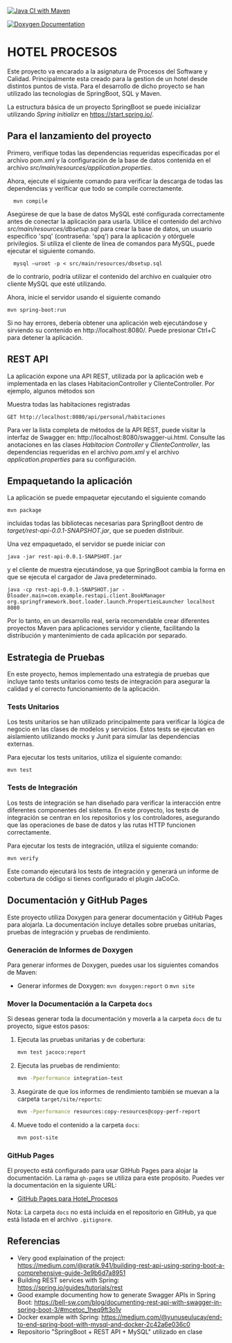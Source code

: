 [![Java CI with Maven](https://github.com/Inhar6/Hotel_Procesos/actions/workflows/maven.yml/badge.svg)](https://github.com/Inhar6/Hotel_Procesos/actions/workflows/maven.yml)

[![Doxygen Documentation](https://github.com/Inhar6/Hotel_Procesos/actions/workflows/doxygen.yml/badge.svg)](https://github.com/Inhar6/Hotel_Procesos/actions/workflows/doxygen.yml)

HOTEL PROCESOS
=============================

Este proyecto va encarado a la asignatura de Procesos del Software y Calidad. Principalmente esta creado para la gestion de un hotel desde distintos puntos de vista.
Para el desarrollo de dicho proyecto se han utilizado las tecnologias de SpringBoot, SQL y Maven.

La estructura básica de un proyecto SpringBoot se puede inicializar utilizando *Spring initializr* en https://start.spring.io/.

Para el lanzamiento del proyecto
-------------------------

Primero, verifique todas las dependencias requeridas especificadas por el archivo pom.xml y la configuración de la base de datos contenida en el archivo *src/main/resources/application.properties*.

Ahora, ejecute el siguiente comando para verificar la descarga de todas las dependencias y verificar que todo se compile correctamente.

      mvn compile

Asegúrese de que la base de datos MySQL esté configurada correctamente antes de conectar la aplicación para usarla.
Utilice el contenido del archivo *src/main/resources/dbsetup.sql* para crear la base de datos, un usuario específico 'spq' (contraseña: 'spq') para la aplicación y otórguele privilegios. Si utiliza el cliente de línea de comandos para MySQL, puede ejecutar el siguiente comando.

      mysql –uroot -p < src/main/resources/dbsetup.sql

de lo contrario, podría utilizar el contenido del archivo en cualquier otro cliente MySQL que esté utilizando.

Ahora, inicie el servidor usando el siguiente comando

    mvn spring-boot:run


Si no hay errores, debería obtener una aplicación web ejecutándose y sirviendo su contenido en http://localhost:8080/. Puede presionar Ctrl+C para detener la aplicación.

REST API
--------

La aplicación expone una API REST, utilizada por la aplicación web e implementada en las clases HabitacionController y ClienteController. Por ejemplo, algunos métodos son

Muestra todas las habitaciones registradas

    GET http://localhost:8080/api/personal/habitaciones

Para ver la lista completa de métodos de la API REST, puede visitar la interfaz de Swagger en: http://localhost:8080/swagger-ui.html. Consulte las anotaciones en las clases *Habitacion Controller* y *ClienteController*, las dependencias requeridas en el archivo *pom.xml* y el archivo *application.properties* para su configuración.

Empaquetando la aplicación
-------------------------

La aplicación se puede empaquetar ejecutando el siguiente comando

    mvn package

incluidas todas las bibliotecas necesarias para SpringBoot dentro de *target/rest-api-0.0.1-SNAPSHOT.jar*, que se pueden distribuir.

Una vez empaquetado, el servidor se puede iniciar con

    java -jar rest-api-0.0.1-SNAPSHOT.jar

y el cliente de muestra ejecutándose, ya que SpringBoot cambia la forma en que se ejecuta el cargador de Java predeterminado.

    java -cp rest-api-0.0.1-SNAPSHOT.jar -Dloader.main=com.example.restapi.client.BookManager org.springframework.boot.loader.launch.PropertiesLauncher localhost 8080

Por lo tanto, en un desarrollo real, sería recomendable crear diferentes proyectos Maven para aplicaciones servidor y cliente, facilitando la distribución y mantenimiento de cada aplicación por separado.

Estrategia de Pruebas
---------------------

En este proyecto, hemos implementado una estrategia de pruebas que incluye tanto tests unitarios como tests de integración para asegurar la calidad y el correcto funcionamiento de la aplicación.

### Tests Unitarios

Los tests unitarios se han utilizado principalmente para verificar la lógica de negocio en las clases de modelos y servicios. Estos tests se ejecutan en aislamiento utilizando mocks y Junit para simular las dependencias externas.

Para ejecutar los tests unitarios, utiliza el siguiente comando:

    mvn test

### Tests de Integración

Los tests de integración se han diseñado para verificar la interacción entre diferentes componentes del sistema. En este proyecto, los tests de integración se centran en los repositorios y los controladores, asegurando que las operaciones de base de datos y las rutas HTTP funcionen correctamente.

Para ejecutar los tests de integración, utiliza el siguiente comando:

    mvn verify

Este comando ejecutará los tests de integración y generará un informe de cobertura de código si tienes configurado el plugin JaCoCo.

Documentación y GitHub Pages
----------------------------

Este proyecto utiliza Doxygen para generar documentación y GitHub Pages para alojarla. La documentación incluye detalles sobre pruebas unitarias, pruebas de integración y pruebas de rendimiento.

### Generación de Informes de Doxygen

Para generar informes de Doxygen, puedes usar los siguientes comandos de Maven:

- Generar informes de Doxygen: `mvn doxygen:report` o `mvn site`

### Mover la Documentación a la Carpeta `docs`

Si deseas generar toda la documentación y moverla a la carpeta `docs` de tu proyecto, sigue estos pasos:

1. Ejecuta las pruebas unitarias y de cobertura:
   ```bash
   mvn test jacoco:report
   ```

2. Ejecuta las pruebas de rendimiento:
   ```bash
   mvn -Pperformance integration-test
   ```

3. Asegúrate de que los informes de rendimiento también se muevan a la carpeta `target/site/reports`:
   ```bash
   mvn -Pperformance resources:copy-resources@copy-perf-report
   ```

4. Mueve todo el contenido a la carpeta `docs`:
   ```bash
   mvn post-site
   ```

### GitHub Pages

El proyecto está configurado para usar GitHub Pages para alojar la documentación. La rama `gh-pages` se utiliza para este propósito. Puedes ver la documentación en la siguiente URL:

- [GitHub Pages para Hotel_Procesos](https://inhar6.github.io/Hotel_Procesos)

Nota: La carpeta `docs` no está incluida en el repositorio en GitHub, ya que está listada en el archivo `.gitignore`.



Referencias
----------

* Very good explaination of the project: https://medium.com/@pratik.941/building-rest-api-using-spring-boot-a-comprehensive-guide-3e9b6d7a8951 
* Building REST services with Spring: https://spring.io/guides/tutorials/rest
* Good example documenting how to generate Swagger APIs in Spring Boot: https://bell-sw.com/blog/documenting-rest-api-with-swagger-in-spring-boot-3/#mcetoc_1heq9ft3o1v 
* Docker example with Spring: https://medium.com/@yunuseulucay/end-to-end-spring-boot-with-mysql-and-docker-2c42a6e036c0
* Repositorio "SpringBoot + REST API + MySQL" utilizado en clase



